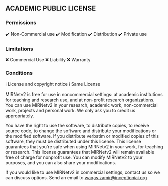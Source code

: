 ## ACADEMIC PUBLIC LICENSE

### Permissions
:heavy_check_mark: Non-Commercial use
:heavy_check_mark: Modification
:heavy_check_mark: Distribution
:heavy_check_mark: Private use

### Limitations
:x: Commercial Use
:x: Liability
:x: Warranty

### Conditions
:information_source: License and copyright notice
:information_source: Same License

MIRNetv2 is free for use in noncommercial settings: at academic institutions for teaching and research use, and at non-profit research organizations.
You can use MIRNetv2 in your research, academic work, non-commercial work, projects and personal work. We only ask you to credit us appropriately. 

You have the right to use the software, to distribute copies, to receive source code, to change the software and distribute your modifications or the modified software.
If you distribute verbatim or modified copies of this software, they must be distributed under this license.
This license guarantees that you're safe when using MIRNetv2 in your work, for teaching or research.
This license guarantees that MIRNetv2 will remain available free of charge for nonprofit use.
You can modify MIRNetv2 to your purposes, and you can also share your modifications.

If you would like to use MIRNetv2 in commercial settings, contact us so we can discuss options. Send an email to waqas.zamir@inceptioniai.org


